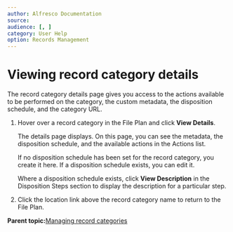 ```yaml
---
author: Alfresco Documentation
source: 
audience: [, ]
category: User Help
option: Records Management
---
```


# Viewing record category details

The record category details page gives you access to the actions available to be performed on the category, the custom metadata, the disposition schedule, and the category URL.

1.  Hover over a record category in the File Plan and click **View Details**.

    The details page displays. On this page, you can see the metadata, the disposition schedule, and the available actions in the Actions list.

    If no disposition schedule has been set for the record category, you create it here. If a disposition schedule exists, you can edit it.

    Where a disposition schedule exists, click **View Description** in the Disposition Steps section to display the description for a particular step.

2.  Click the location link above the record category name to return to the File Plan.


**Parent topic:**[Managing record categories](../tasks/rm-recordcategory-manage.md)

